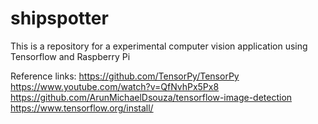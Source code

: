 # shipspotter
This is a repository for a experimental computer vision application using Tensorflow and Raspberry Pi




Reference links:
https://github.com/TensorPy/TensorPy
https://www.youtube.com/watch?v=QfNvhPx5Px8
https://github.com/ArunMichaelDsouza/tensorflow-image-detection
https://www.tensorflow.org/install/

